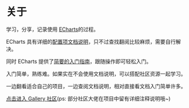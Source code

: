 # 关于

学习，分享，记录使用 [ECharts](https://echarts.apache.org/zh/index.html)的过程。

ECharts 具有详细的[配置项文档说明](https://echarts.apache.org/zh/option.html#title)，只不过查找翻阅比较麻烦，需要自行解决。

同时 ECharts 提供了[简要的入门指南](https://echarts.apache.org/handbook/zh/get-started/)，跟随操作即可轻松入门。

入门简单，熟练难。如果实在不会使用文档说明，可以搭配社区资源一起学习。

一边翻看适合自己的项目，一边查阅文档说明，相对直接看文档入门简单许多。

[点击进入 Gallery 社区](https://www.makeapie.com/explore.html)(ps: 部分社区大佬在项目中留有详细注释说明哦~)
